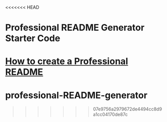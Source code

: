 <<<<<<< HEAD
# Professional README Generator Starter Code

[How to create a Professional README](./readme-guide.md)
=======
# professional-README-generator
>>>>>>> 07e9756a2979672de4494cc8d9a1cc04170de87c
